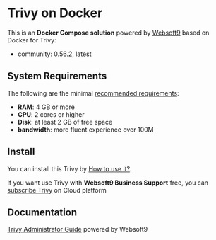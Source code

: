 # Trivy on Docker  

This is an **Docker Compose solution** powered by [Websoft9](https://www.websoft9.com) based on Docker for Trivy:


 - community:  0.56.2, latest


## System Requirements

The following are the minimal [recommended requirements](https://aquasecurity.github.io/trivy/v0.53/docs/):

* **RAM**: 4 GB or more
* **CPU**: 2 cores or higher
* **Disk**: at least 2 GB of free space
* **bandwidth**: more fluent experience over 100M  

## Install

You can install this Trivy by [How to use it?](https://github.com/Websoft9/docker-library#how-to-use-it).   

If you want use Trivy with **Websoft9 Business Support** free, you can [subscribe Trivy](https://www.websoft9.com/apps) on Cloud platform

## Documentation

[Trivy Administrator Guide](https://support.websoft9.com/docs/trivy) powered by Websoft9
